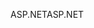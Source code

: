 <span data-ttu-id="18ecc-101">ASP.NET</span><span class="sxs-lookup"><span data-stu-id="18ecc-101">ASP.NET</span></span>
